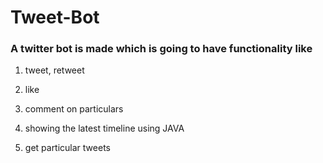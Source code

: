 # Tweet-Bot
### A twitter bot is made which is going to have functionality like
1.  tweet, retweet 

2.  like

3. comment on particulars

4. showing the latest timeline using JAVA

5. get particular tweets
